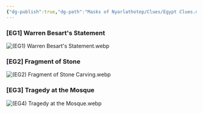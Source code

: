 ```yaml
---
{"dg-publish":true,"dg-path":"Masks of Nyarlathotep/Clues/Egypt Clues.md","permalink":"/masks-of-nyarlathotep/clues/egypt-clues/","tags":["TTRPG/Games/MoN"]}
---
```


### [EG1] Warren Besart's Statement
![(EG1) Warren Besart's Statement.webp](/img/user/z_Attachments/TTRPG/Masks%20of%20Nyarlathotep/Clues/Egypt/(EG1)%20Warren%20Besart's%20Statement.webp)

### [EG2] Fragment of Stone
![(EG2) Fragment of Stone Carving.webp](/img/user/z_Attachments/TTRPG/Masks%20of%20Nyarlathotep/Clues/Egypt/(EG2)%20Fragment%20of%20Stone%20Carving.webp)

### [EG3] Tragedy at the Mosque
![(EG4) Tragedy at the Mosque.webp](/img/user/z_Attachments/TTRPG/Masks%20of%20Nyarlathotep/Clues/Egypt/(EG4)%20Tragedy%20at%20the%20Mosque.webp)
